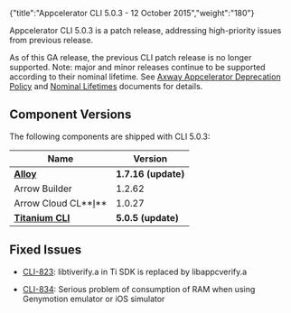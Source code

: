{"title":"Appcelerator CLI 5.0.3 - 12 October 2015","weight":"180"}

Appcelerator CLI 5.0.3 is a patch release, addressing high-priority issues from previous release.

As of this GA release, the previous CLI patch release is no longer supported. Note: major and minor releases continue to be supported according to their nominal lifetime. See [Axway Appcelerator Deprecation Policy](/docs/appc/AMPLIFY_Appcelerator_Services_Overview/Axway_Appcelerator_Deprecation_Policy/) and [Nominal Lifetimes](/docs/appc/AMPLIFY_Appcelerator_Services_Overview/Axway_Appcelerator_Product_Lifecycle/#nominal-lifetimes) documents for details.

## Component Versions

The following components are shipped with CLI 5.0.3:

| Name | Version |
| --- | --- |
| **[Alloy](https://github.com/appcelerator/alloy/releases)** | **1.7.16 (update)** |
| Arrow Builder | 1.2.62 |
| Arrow Cloud CL**[I](/docs/appc/AMPLIFY_Runtime_Services/AMPLIFY_Runtime_Services_Release_Notes/)** | 1.0.27 |
| **[Titanium CLI](https://github.com/appcelerator/titanium/releases)** | **5.0.5 (update)** |

## Fixed Issues

* [CLI-823](https://jira.appcelerator.org/browse/CLI-823): libtiverify.a in Ti SDK is replaced by libappcverify.a

* [CLI-834](https://jira.appcelerator.org/browse/CLI-834): Serious problem of consumption of RAM when using Genymotion emulator or iOS simulator
